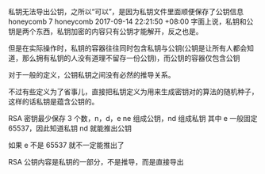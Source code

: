 私钥无法导出公钥，之所以“可以”，是因为私钥文件里面顺便保存了公钥信息
honeycomb		    7
honeycomb      2017-09-14 22:21:50 +08:00
字面上说，私钥和公钥是两个东西，私钥加密的内容只有公钥才能解开，反之也是。

但是在实际操作时，私钥的容器往往同时包含私钥与公钥(公钥是让所有人都会知道，那么拥有私钥的人没有道理不留存一份公钥)，而公钥的容器仅包含公钥



对于一般的定义，公钥私钥之间没有必然的推导关系。

不过有些定义为了省事儿，直接把私钥定义为用来生成密钥对的算法的随机种子，这样的话私钥是蕴含公钥的。




RSA 密钥最少保存 3 个数，n，d，e
ne 组成公钥，nd 组成私钥
其中 e 一般固定 65537，因此知道私钥 nd 就能推出公钥

如果 e 不是 65537 就不一定能推出了


RSA 公钥内容是私钥的一部分，不是推导，而是直接导出